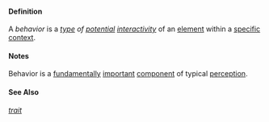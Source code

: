 #### Definition

A *behavior* is a *[type](https://github.com/gcassel/Modular-Organization-Terminology/blob/master/terms/type.md) of [potential](https://github.com/gcassel/Modular-Organization-Terminology/blob/master/terms/potential.md) [interactivity](https://github.com/gcassel/Modular-Organization-Terminology/blob/master/terms/interaction.md)* of an [element](https://github.com/gcassel/Modular-Organization-Terminology/blob/master/terms/element.md) within a [specific](https://github.com/gcassel/Modular-Organization-Terminology/blob/master/terms/specific.md) [context](https://github.com/gcassel/Modular-Organization-Terminology/blob/master/terms/context.md).

#### Notes

Behavior is a [fundamentally](https://github.com/gcassel/Modular-Organization-Terminology/blob/master/terms/base.md) [important](https://github.com/gcassel/Modular-Organization-Terminology/blob/master/terms/importance.md) [component](https://github.com/gcassel/Modular-Organization-Terminology/blob/master/terms/component.md) of typical [perception](https://github.com/gcassel/Modular-Organization-Terminology/blob/master/terms/perceive.md).

#### See Also

*[trait](https://github.com/gcassel/Modular-Organization-Terminology/blob/master/terms/trait.md)*
